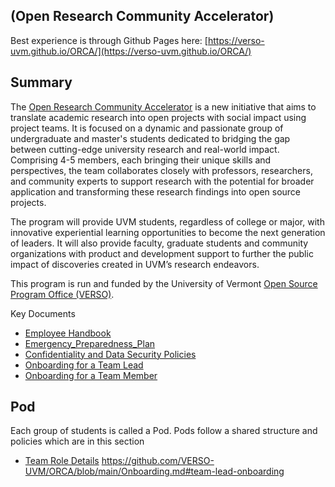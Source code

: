 ## (Open Research Community Accelerator)
Best experience is through Github Pages here: [https://verso-uvm.github.io/ORCA/](https://verso-uvm.github.io/ORCA/)
## Summary
The [Open Research Community Accelerator](https://verso.w3.uvm.edu/orca/) is a new initiative that aims to translate academic research into open projects with social impact using project teams. It is focused on a dynamic and passionate group of undergraduate and master's students dedicated to bridging the gap between cutting-edge university research and real-world impact. Comprising 4-5 members, each bringing their unique skills and perspectives, the team collaborates closely with professors, researchers, and community experts to support research with the potential for broader application and transforming these research findings into open source projects.

The program will provide UVM students, regardless of college or major, with innovative experiential learning opportunities to become the next generation of leaders. It will also provide faculty, graduate students and community organizations with product and development support to further the public impact of discoveries created in UVM’s research endeavors.

This program is run and funded by the University of Vermont [Open Source Program Office (VERSO)](https://verso.w3.uvm.edu).

Key Documents
* [Employee Handbook](https://github.com/VERSO-UVM/ORCA/blob/main/Employee_Handbook.md)
* [Emergency_Preparedness_Plan](https://github.com/VERSO-UVM/ORCA/blob/main/Emergency_Preparedness_Plan.md)
* [Confidentiality and Data Security Policies](https://github.com/VERSO-UVM/ORCA/blob/main/Confidentiality_and_Data_Security_Policies.md)
* [Onboarding for a Team Lead](https://github.com/VERSO-UVM/ORCA/blob/main/Onboarding.md#team-lead-onboarding)
* [Onboarding for a Team Member](https://github.com/VERSO-UVM/ORCA/blob/main/Onboarding.md#team-member-onboarding)

## Pod
Each group of students is called a Pod. Pods follow a shared structure and policies which are in this section
- [Team Role Details](ORCA_job_description.md)
https://github.com/VERSO-UVM/ORCA/blob/main/Onboarding.md#team-lead-onboarding